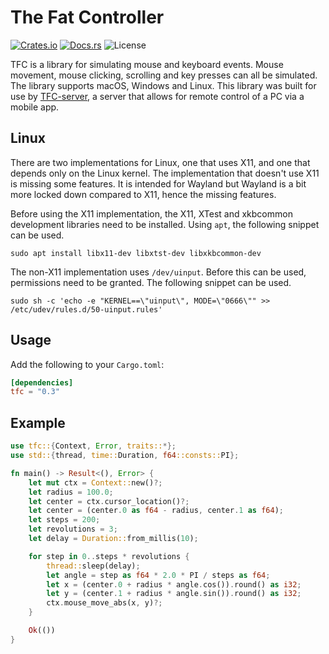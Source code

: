 # The Fat Controller

[![Crates.io](https://img.shields.io/crates/v/tfc)](https://crates.io/crates/tfc)
[![Docs.rs](https://docs.rs/tfc/badge.svg)](https://docs.rs/tfc)
![License](https://img.shields.io/crates/l/tfc)

TFC is a library for simulating mouse and keyboard events. Mouse movement, mouse
clicking, scrolling and key presses can all be simulated. The library supports
macOS, Windows and Linux. This library was built for use by
[TFC-server]([TFC](https://crates.io/crates/tfc)), a server that allows for
remote control of a PC via a mobile app.

## Linux

There are two implementations for Linux, one that uses X11, and one that depends
only on the Linux kernel. The implementation that doesn't use X11 is missing
some features. It is intended for Wayland but Wayland is a bit more locked down
compared to X11, hence the missing features.

Before using the X11 implementation, the X11, XTest and xkbcommon development
libraries need to be installed. Using `apt`, the following snippet can be used.

```shell
sudo apt install libx11-dev libxtst-dev libxkbcommon-dev
```

The non-X11 implementation uses `/dev/uinput`. Before this can be used,
permissions need to be granted. The following snippet can be used.

```shell
sudo sh -c 'echo -e "KERNEL==\"uinput\", MODE=\"0666\"" >> /etc/udev/rules.d/50-uinput.rules'
```

## Usage

Add the following to your `Cargo.toml`:

```toml
[dependencies]
tfc = "0.3"
```

## Example

```rust
use tfc::{Context, Error, traits::*};
use std::{thread, time::Duration, f64::consts::PI};

fn main() -> Result<(), Error> {
    let mut ctx = Context::new()?;
    let radius = 100.0;
    let center = ctx.cursor_location()?;
    let center = (center.0 as f64 - radius, center.1 as f64);
    let steps = 200;
    let revolutions = 3;
    let delay = Duration::from_millis(10);

    for step in 0..steps * revolutions {
        thread::sleep(delay);
        let angle = step as f64 * 2.0 * PI / steps as f64;
        let x = (center.0 + radius * angle.cos()).round() as i32;
        let y = (center.1 + radius * angle.sin()).round() as i32;
        ctx.mouse_move_abs(x, y)?;
    }

    Ok(())
}
```
